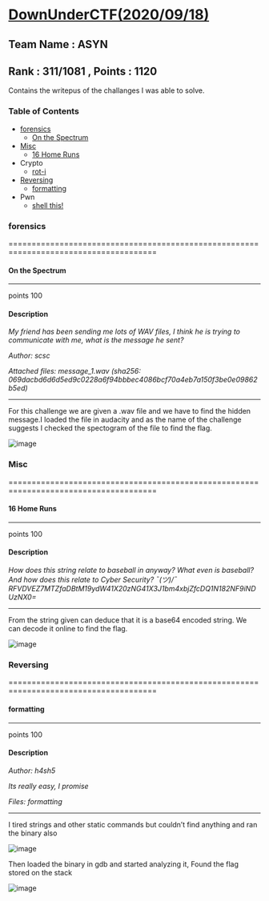 # [DownUnderCTF(2020/09/18)](https://play.duc.tf/)

## Team Name : ASYN

## Rank : 311/1081 , Points : 1120

Contains the writepus of the challanges I was able to solve.


### Table of Contents
* [forensics](#forensics)
  * [On the Spectrum](#On-the-Spectrum)
* [Misc](#Misc)
  * [16 Home Runs](#16-Home-Runs)
* Crypto
  * [rot-i](https://github.com/akshanshth08/CTFs/blob/master/DownUnderCTF/Crypto/rot-i.md)
* [Reversing](#Reversing)
  * [formatting](#formatting)
* Pwn
  * [shell this!](https://github.com/akshanshth08/CTFs/blob/master/DownUnderCTF/Pwn/Shell%20This!/Writeup.md)
  
  
### forensics
======================================================================================
#### On the Spectrum
-----------------------------------------------------------------------------------------
 points 100
 
#### Description

*My friend has been sending me lots of WAV files, I think he is trying to communicate with me, what is the message he sent?*

*Author: scsc*
 
*Attached files: message_1.wav (sha256: 069dacbd6d6d5ed9c0228a6f94bbbec4086bcf70a4eb7a150f3be0e09862b5ed)*

-------------------------------------------------------------------------------------------

 For this challenge we are given a .wav file and we have to find the hidden message.I loaded the file in audacity and as the name of the challenge suggests I checked the spectogram of the file to find the flag.

![image](https://user-images.githubusercontent.com/45536407/94331976-ef202b80-ff9e-11ea-9e9e-0aa45afac6ae.png)

### Misc
======================================================================================
#### 16 Home Runs
-----------------------------------------------------------------------------------------
 points 100
 
#### Description
*How does this string relate to baseball in anyway? What even is baseball? And how does this relate to Cyber Security? ¯(ツ)/¯*
*RFVDVEZ7MTZfaDBtM19ydW41X20zNG41X3J1bm4xbjZfcDQ1N182NF9iNDUzNX0=*

-----------------------------------------------------------------------------------------

From the string given can deduce that it is a base64 encoded string. We can decode it online to find the flag.

![image](https://user-images.githubusercontent.com/45536407/94332186-cf8a0280-ffa0-11ea-804f-05eddd1a729d.png)


### Reversing
======================================================================================
#### formatting
-----------------------------------------------------------------------------------------
 points 100
 
#### Description
*Author: h4sh5*

*Its really easy, I promise*

*Files: formatting*

-----------------------------------------------------------------------------------------

I tired strings and other static commands but couldn’t find anything and ran the binary also

![image](https://user-images.githubusercontent.com/45536407/94335159-acaf1c80-ffa7-11ea-89ee-585587a6ae36.png)


Then loaded the binary in gdb and started analyzing it, Found the flag stored on the stack

![image](https://user-images.githubusercontent.com/45536407/94335166-bf295600-ffa7-11ea-831f-0041cd9039de.png)

